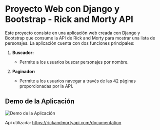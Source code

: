 # Proyecto Web con Django y Bootstrap - Rick and Morty API

Este proyecto consiste en una aplicación web creada con Django y Bootstrap que consume la API de Rick and Morty para mostrar una lista de personajes. La aplicación cuenta con dos funciones principales:

1. **Buscador:**
   - Permite a los usuarios buscar personajes por nombre.

2. **Paginador:**
   - Permite a los usuarios navegar a través de las 42 páginas proporcionadas por la API.

## Demo de la Aplicación

![Demo de la Aplicación](https://github.com/Edo-Andres/archivos/blob/main/ApiRick_ok.gif)


Api utilizada: https://rickandmortyapi.com/documentation

